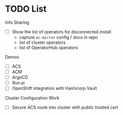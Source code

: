 # TODO List

Info Sharing

- [ ] Show the list of operators for disconnected install
  - capture `oc-mirror` config / docs in repo
  - list of cluster operators
  - list of OperatorHub operators

Demos

- [ ] ACS
- [ ] ACM
- [ ] ArgoCD
- [ ] Run.ai
- [ ] OpenShift integration with Hashicorp Vault

Cluster Configuration Work

- [ ] Secure ACS route into cluster with public trusted cert

